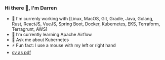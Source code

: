 ### Hi there 👋, I'm Darren

- 🔭 I'm currenly working with [Linux, MacOS, Git, Gradle, Java, Golang, Rust, ReactJS, VueJS, Spring Boot, Docker, Kubernetes, EKS, Terraform, Terragrunt, AWS]
- 🌱 I’m currently learning Apache Airflow
- 💬 Ask me about Kubernetes
- ⚡ Fun fact: I use a mouse with my left or right hand
- [cv as pdf](./cv.pdf)
<!--
**darren-rose/darren-rose** is a ✨ _special_ ✨ repository because its `README.md` (this file) appears on your GitHub profile.

Here are some ideas to get you started:

- 🔭 I’m currently working on ...
- 🌱 I’m currently learning ...
- 👯 I’m looking to collaborate on ...
- 🤔 I’m looking for help with ...
- 💬 Ask me about ...
- 📫 How to reach me: ...
- 😄 Pronouns: ...
- ⚡ Fun fact: ...
-->
